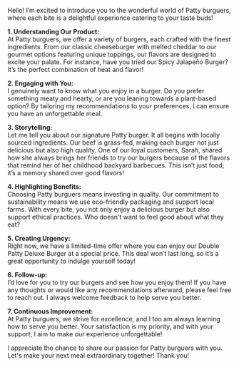 Hello! I’m excited to introduce you to the wonderful world of Patty burguers, where each bite is a delightful experience catering to your taste buds!  

**1. Understanding Our Product:**  
At Patty burguers, we offer a variety of burgers, each crafted with the finest ingredients. From our classic cheeseburger with melted cheddar to our gourmet options featuring unique toppings, our flavors are designed to excite your palate. For instance, have you tried our Spicy Jalapeño Burger? It’s the perfect combination of heat and flavor!  

**2. Engaging with You:**  
I genuinely want to know what you enjoy in a burger. Do you prefer something meaty and hearty, or are you leaning towards a plant-based option? By tailoring my recommendations to your preferences, I can ensure you have an unforgettable meal.  

**3. Storytelling:**  
Let me tell you about our signature Patty burger. It all begins with locally sourced ingredients. Our beef is grass-fed, making each burger not just delicious but also high quality. One of our loyal customers, Sarah, shared how she always brings her friends to try our burgers because of the flavors that remind her of her childhood backyard barbecues. This isn’t just food; it’s a memory shared over good flavors!  

**4. Highlighting Benefits:**  
Choosing Patty burguers means investing in quality. Our commitment to sustainability means we use eco-friendly packaging and support local farms. With every bite, you not only enjoy a delicious burger but also support ethical practices. Who doesn’t want to feel good about what they eat?  

**5. Creating Urgency:**  
Right now, we have a limited-time offer where you can enjoy our Double Patty Deluxe Burger at a special price. This deal won’t last long, so it’s a great opportunity to indulge yourself today! 

**6. Follow-up:**  
I’d love for you to try our burgers and see how you enjoy them! If you have any thoughts or would like any recommendations afterward, please feel free to reach out. I always welcome feedback to help serve you better.  

**7. Continuous Improvement:**  
At Patty burguers, we strive for excellence, and I too am always learning how to serve you better. Your satisfaction is my priority, and with your support, I aim to make our experience unforgettable!  

I appreciate the chance to share our passion for Patty burguers with you. Let's make your next meal extraordinary together! Thank you!